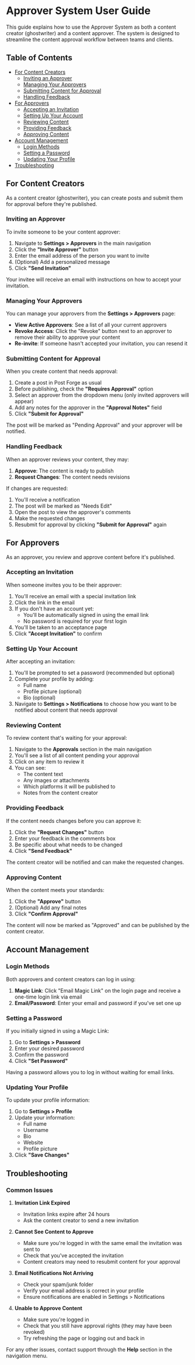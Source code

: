# Approver System User Guide

This guide explains how to use the Approver System as both a content creator (ghostwriter) and a content approver. The system is designed to streamline the content approval workflow between teams and clients.

## Table of Contents

- [For Content Creators](#for-content-creators)
  - [Inviting an Approver](#inviting-an-approver)
  - [Managing Your Approvers](#managing-your-approvers)
  - [Submitting Content for Approval](#submitting-content-for-approval)
  - [Handling Feedback](#handling-feedback)
- [For Approvers](#for-approvers)
  - [Accepting an Invitation](#accepting-an-invitation)
  - [Setting Up Your Account](#setting-up-your-account)
  - [Reviewing Content](#reviewing-content)
  - [Providing Feedback](#providing-feedback)
  - [Approving Content](#approving-content)
- [Account Management](#account-management)
  - [Login Methods](#login-methods)
  - [Setting a Password](#setting-a-password)
  - [Updating Your Profile](#updating-your-profile)
- [Troubleshooting](#troubleshooting)

## For Content Creators

As a content creator (ghostwriter), you can create posts and submit them for approval before they're published.

### Inviting an Approver

To invite someone to be your content approver:

1. Navigate to **Settings > Approvers** in the main navigation
2. Click the **"Invite Approver"** button
3. Enter the email address of the person you want to invite
4. (Optional) Add a personalized message
5. Click **"Send Invitation"**

Your invitee will receive an email with instructions on how to accept your invitation.

### Managing Your Approvers

You can manage your approvers from the **Settings > Approvers** page:

- **View Active Approvers**: See a list of all your current approvers
- **Revoke Access**: Click the "Revoke" button next to an approver to remove their ability to approve your content
- **Re-invite**: If someone hasn't accepted your invitation, you can resend it

### Submitting Content for Approval

When you create content that needs approval:

1. Create a post in Post Forge as usual
2. Before publishing, check the **"Requires Approval"** option
3. Select an approver from the dropdown menu (only invited approvers will appear)
4. Add any notes for the approver in the **"Approval Notes"** field
5. Click **"Submit for Approval"**

The post will be marked as "Pending Approval" and your approver will be notified.

### Handling Feedback

When an approver reviews your content, they may:

1. **Approve**: The content is ready to publish
2. **Request Changes**: The content needs revisions

If changes are requested:

1. You'll receive a notification
2. The post will be marked as "Needs Edit"
3. Open the post to view the approver's comments
4. Make the requested changes
5. Resubmit for approval by clicking **"Submit for Approval"** again

## For Approvers

As an approver, you review and approve content before it's published.

### Accepting an Invitation

When someone invites you to be their approver:

1. You'll receive an email with a special invitation link
2. Click the link in the email
3. If you don't have an account yet:
   - You'll be automatically signed in using the email link
   - No password is required for your first login
4. You'll be taken to an acceptance page
5. Click **"Accept Invitation"** to confirm

### Setting Up Your Account

After accepting an invitation:

1. You'll be prompted to set a password (recommended but optional)
2. Complete your profile by adding:
   - Full name
   - Profile picture (optional)
   - Bio (optional)
3. Navigate to **Settings > Notifications** to choose how you want to be notified about content that needs approval

### Reviewing Content

To review content that's waiting for your approval:

1. Navigate to the **Approvals** section in the main navigation
2. You'll see a list of all content pending your approval
3. Click on any item to review it
4. You can see:
   - The content text
   - Any images or attachments
   - Which platforms it will be published to
   - Notes from the content creator

### Providing Feedback

If the content needs changes before you can approve it:

1. Click the **"Request Changes"** button
2. Enter your feedback in the comments box
3. Be specific about what needs to be changed
4. Click **"Send Feedback"**

The content creator will be notified and can make the requested changes.

### Approving Content

When the content meets your standards:

1. Click the **"Approve"** button
2. (Optional) Add any final notes
3. Click **"Confirm Approval"**

The content will now be marked as "Approved" and can be published by the content creator.

## Account Management

### Login Methods

Both approvers and content creators can log in using:

1. **Magic Link**: Click "Email Magic Link" on the login page and receive a one-time login link via email
2. **Email/Password**: Enter your email and password if you've set one up

### Setting a Password

If you initially signed in using a Magic Link:

1. Go to **Settings > Password**
2. Enter your desired password
3. Confirm the password
4. Click **"Set Password"**

Having a password allows you to log in without waiting for email links.

### Updating Your Profile

To update your profile information:

1. Go to **Settings > Profile**
2. Update your information:
   - Full name
   - Username
   - Bio
   - Website
   - Profile picture
3. Click **"Save Changes"**

## Troubleshooting

### Common Issues

1. **Invitation Link Expired**
   - Invitation links expire after 24 hours
   - Ask the content creator to send a new invitation

2. **Cannot See Content to Approve**
   - Make sure you're logged in with the same email the invitation was sent to
   - Check that you've accepted the invitation
   - Content creators may need to resubmit content for your approval

3. **Email Notifications Not Arriving**
   - Check your spam/junk folder
   - Verify your email address is correct in your profile
   - Ensure notifications are enabled in Settings > Notifications

4. **Unable to Approve Content**
   - Make sure you're logged in
   - Check that you still have approval rights (they may have been revoked)
   - Try refreshing the page or logging out and back in

For any other issues, contact support through the **Help** section in the navigation menu. 